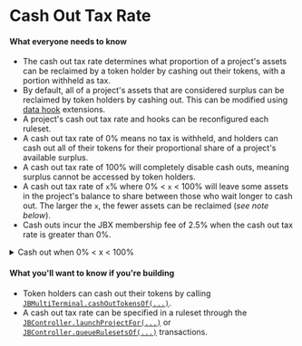 # Cash Out Tax Rate

#### What everyone needs to know

* The cash out tax rate determines what proportion of a project's assets can be reclaimed by a token holder by cashing out their tokens, with a portion withheld as tax.
* By default, all of a project's assets that are considered surplus can be reclaimed by token holders by cashing out. This can be modified using [data hook](/docs/v4/learn/glossary/ruleset-data-hook.md) extensions.
* A project's cash out tax rate and hooks can be reconfigured each ruleset.
* A cash out tax rate of 0% means no tax is withheld, and holders can cash out all of their tokens for their proportional share of a project's available surplus.
* A cash out tax rate of 100% will completely disable cash outs, meaning surplus cannot be accessed by token holders.
* A cash out tax rate of `x`% where 0% < `x` < 100% will leave some assets in the project's balance to share between those who wait longer to cash out. The larger the `x`, the fewer assets can be reclaimed (*see note below*).
* Cash outs incur the JBX membership fee of 2.5% when the cash out tax rate is greater than 0%.

<details>

<summary>Cash out when 0% &lt; x &lt; 100%</summary>

With a cash out tax rate of 50%, a holder with 10% of the token supply can cash out their tokens for *slightly more* than 5% of the project's available assets.

The other ~5% will remain in the project's balance, thereby increasing the cash out value of everyone else's tokens by increasing the ratio of assets to tokens. This encourages holders to cash out later than others – the first holders to cash out will receive the fewest assets in return.

The reason that slightly more than 5% of assets would be returned: a cash out tax rate of 0% < `x`% < 100% allows for cash outs along a *bonding curve*. Specifically, the formula is:

![](/img/misc/redemption-formula.png)

Where:

- **r** is the cash out tax rate (from 0 to 1),
- **o** is the *surplus*, or the funds not being paid out from the project's balance during that ruleset,
- **s** is the current token supply, and
- **x** is the amount of tokens being cashed out.

Here is an example bonding curve with a surplus of 100 ETH, a total supply of 200 tokens, and a cash out tax rate of 71.7%. The X axis represents the number of tokens being cashed out, and the Y axis represents the ETH that would be returned. You can try [editing the variables yourself](https://www.desmos.com/calculator/sp9ru6zbpk).

<iframe src="https://www.desmos.com/calculator/wqpqxwcnxi?embed" width="500" height="500"></iframe>

</details>

#### What you'll want to know if you're building

* Token holders can cash out their tokens by calling [`JBMultiTerminal.cashOutTokensOf(...)`](/docs/v4/api/core/JBMultiTerminal.sol/contract.JBMultiTerminal.md#cashouttokensof).
* A cash out tax rate can be specified in a ruleset through the [`JBController.launchProjectFor(...)`](/docs/v4/api/core/JBController.sol/contract.JBController.md#launchprojectfor) or [`JBController.queueRulesetsOf(...)`](/docs/v4/api/core/JBController.sol/contract.JBController.md#queuerulesetsof) transactions.

